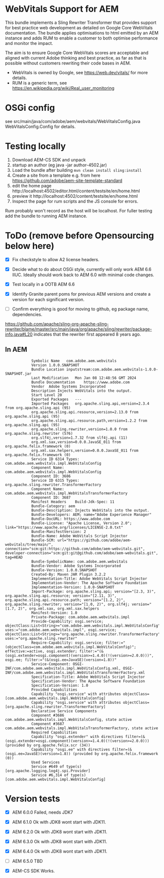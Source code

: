 # WebVitals Support for AEM

This bundle implements a Sling Rewriter Transformer that provides support for best practice web development
as detailed on Google Core WebVitals documentation. The bundle applies optimisations to html emitted by an AEM instance
and adds RUM to enable a customer to both optimise performance and monitor the impact. 

The aim is to ensure Google Core WebVitals scores are acceptable and aligned with current Adobe thinking and best practice, 
as far as that is possible without customers rewriting their code bases in AEM.

* WebVitals is owned by Google, see https://web.dev/vitals/ for more details.
* RUM is a generic term, see https://en.wikipedia.org/wiki/Real_user_monitoring

# OSGi config

see src/main/java/com/adobe/aem/webvitals/WebVitalsConfig.java WebVitalsConfig.Config for details.


# Testing locally

1. Download AEM-CS SDK and unpack
2. startup an author (eg java -jar author-4502.jar)
5. Load the bundle after building `mvn clean install sling:install`
7. Create a site from a template e.g. from here https://github.com/adobe/aem-site-template-standard
8. edit the home page http://localhost:4502/editor.html/content/testsite/en/home.html
9. preview it http://localhost:4502/content/testsite/en/home.html
10. Inspect the page for rum scripts and the JS console for errors.

Rum probably won't record as the host will be localhost. For fuller testing add the bundle to running AEM instance.


# ToDo  (remove before Opensourcing below here)

* [x] Fix checkstyle to allow A2 license headers.
* [x] Decide what to do about OSGi style, currently will only work AEM 6.6 IIUC. Ideally should work back to AEM 6.0 with minimal code changes.
* [x] Test locally in a OOTB AEM 6.6
* [x] Identify Granite parent poms for previous AEM versions and create a version for each significant version.
* [ ] Confirm everything is good for moving to github, eg package name, dependencies.


https://github.com/apache/sling-org-apache-sling-rewriter/blame/master/src/main/java/org/apache/sling/rewriter/package-info.java#L20 indicates that
the rewriter first appeared 8 years ago.

## In AEM

                
                Symbolic Name	com.adobe.aem.webvitals
                Version	1.0.0.SNAPSHOT
                Bundle Location	inputstream:com.adobe.aem.webvitals-1.0.0-SNAPSHOT.jar
                Last Modification	Mon Jan 08 12:48:56 GMT 2024
                Bundle Documentation	https://www.adobe.com
                Vendor	Adobe Systems Incorporated
                Description	Injects WebVitals into the output.
                Start Level	20
                Exported Packages	---
                Imported Packages	org.apache.sling.api,version=2.3.4 from org.apache.sling.api (95)
                org.apache.sling.api.resource,version=2.13.0 from org.apache.sling.api (95)
                org.apache.sling.api.resource.path,version=1.2.2 from org.apache.sling.api (95)
                org.apache.sling.rewriter,version=1.0.0 from org.apache.sling.rewriter (576)
                org.slf4j,version=1.7.32 from slf4j.api (11)
                org.xml.sax,version=0.0.0.JavaSE_011 from org.apache.felix.framework (0)
                org.xml.sax.helpers,version=0.0.0.JavaSE_011 from org.apache.felix.framework (0)
                Service ID 6314	Types: com.adobe.aem.webvitals.impl.WebVitalsConfig
                Component Name: com.adobe.aem.webvitals.impl.WebVitalsConfig
                Component ID: 3686
                Service ID 6315	Types: org.apache.sling.rewriter.TransformerFactory
                Component Name: com.adobe.aem.webvitals.impl.WebVitalsTransformerFactory
                Component ID: 3687
                Manifest Headers	Build-Jdk-Spec: 11
                Bundle-Category: aem
                Bundle-Description: Injects WebVitals into the output.
                Bundle-Developers: AEM; name="Adobe Experience Manager"
                Bundle-DocURL: https://www.adobe.com
                Bundle-License: "Apache License, Version 2.0"; link="https://www.apache.org/licenses/LICENSE-2.0.txt"
                Bundle-ManifestVersion: 2
                Bundle-Name: Adobe WebVitals Script Injector
                Bundle-SCM: url="https://github.com/adobe/aem-webvitals/tree/main/", connection="scm:git:https://github.com/adobe/aem-webvitals.git", developer-connection="scm:git:git@github.com/adobe/aem-webvitals.git", tag=HEAD
                Bundle-SymbolicName: com.adobe.aem.webvitals
                Bundle-Vendor: Adobe Systems Incorporated
                Bundle-Version: 1.0.0.SNAPSHOT
                Created-By: Maven JAR Plugin 3.2.2
                Implementation-Title: Adobe WebVitals Script Injector
                Implementation-Vendor: The Apache Software Foundation
                Implementation-Version: 1.0.0-SNAPSHOT
                Import-Package: org.apache.sling.api; version="[2.3, 3)", org.apache.sling.api.resource; version="[2.11, 3)", org.apache.sling.api.resource.path; version="[1.2, 2)", org.apache.sling.rewriter; version="[1.0, 2)", org.slf4j; version="[1.7, 2)", org.xml.sax, org.xml.sax.helpers
                Manifest-Version: 1.0
                Private-Package: com.adobe.aem.webvitals.impl
                Provide-Capability: osgi.service; objectClass:List<String>="com.adobe.aem.webvitals.impl.WebVitalsConfig"; uses:="com.adobe.aem.webvitals.impl", osgi.service; objectClass:List<String>="org.apache.sling.rewriter.TransformerFactory"; uses:="org.apache.sling.rewriter"
                Require-Capability: osgi.service; filter:="(objectClass=com.adobe.aem.webvitals.impl.WebVitalsConfig)"; effective:=active, osgi.extender; filter:="(&(osgi.extender=osgi.component)(version>=1.4.0)(!(version>=2.0.0)))", osgi.ee; filter:="(&(osgi.ee=JavaSE)(version=1.8))"
                Service-Component: OSGI-INF/com.adobe.aem.webvitals.impl.WebVitalsConfig.xml, OSGI-INF/com.adobe.aem.webvitals.impl.WebVitalsTransformerFactory.xml
                Specification-Title: Adobe WebVitals Script Injector
                Specification-Vendor: The Apache Software Foundation
                Specification-Version: 1.0
                Provided Capabilities
                Capability "osgi.service" with attributes objectClass=[com.adobe.aem.webvitals.impl.WebVitalsConfig]
                Capability "osgi.service" with attributes objectClass=[org.apache.sling.rewriter.TransformerFactory]
                Declarative Service Components
                Component #3686 com.adobe.aem.webvitals.impl.WebVitalsConfig, state active
                Component #3687 com.adobe.aem.webvitals.impl.WebVitalsTransformerFactory, state active
                Required Capabilities
                Capability "osgi.extender" with directives filter=(&(osgi.extender=osgi.component)(version>=1.4.0)(!(version>=2.0.0))) (provided by org.apache.felix.scr (34))
                Capability "osgi.ee" with directives filter=(&(osgi.ee=JavaSE)(version=1.8)) (provided by org.apache.felix.framework (0))
                Used Services
                Service #649 of type(s) [org.apache.logging.log4j.spi.Provider]
                Service #6,314 of type(s) [com.adobe.aem.webvitals.impl.WebVitalsConfig]

# Version tests

* [x] AEM 6.0.0  Failed, needs JDK7
* [x] AEM 6.1.0  Ok with JDK8 wont start with JDK11.
* [x] AEM 6.2.0  Ok with JDK8 wont start with JDK11.
* [x] AEM 6.3.0  Ok with JDK8 wont start with JDK11.
* [x] AEM 6.4.0  Ok with JDK8 wont start with JDK11.
* [ ] AEM 6.5.0  TBD
* [x] AEM-CS SDK Works.

